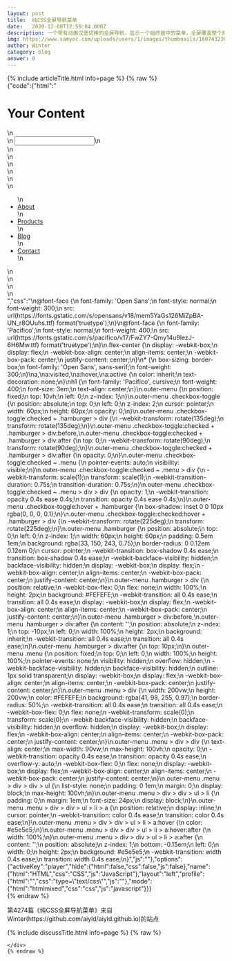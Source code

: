 ```yaml
---
layout: post
title:  纯CSS全屏导航菜单
date:   2020-12-08T12:59:04.000Z
description: 一个带有动画汉堡切换的全屏导航，显示一个始终居中的菜单，全屏覆盖整个网页。
img: https://www.samyoc.com/uploads/users/1/images/thumbnails/1607432301076.png
author: Winter
category: blog
answer: 0
---
```

<div class="article-root">
  <div class="article">
    {% include articleTitle.html info=page %}
    {% raw %}
    <div class="article-content">{"code":{"html":" <h1>Your Content</h1>\n<div class=\"outer-menu\">\n  <input class=\"checkbox-toggle\" type=\"checkbox\">\n  <div class=\"hamburger\">\n    <div></div>\n  </div>\n  <div class=\"menu\">\n    <div>\n      <div>\n        <ul>\n          <li><a href=\"#\">About</a></li>\n          <li><a href=\"#\">Products</a></li>\n          <li><a href=\"#\">Blog</a></li>\n          <li><a href=\"#\">Contact</a></li>\n        </ul>\n      </div>\n    </div>\n  </div>\n</div>","css":"\n@font-face {\n  font-family: 'Open Sans';\n  font-style: normal;\n  font-weight: 300;\n  src: url(https://fonts.gstatic.com/s/opensans/v18/mem5YaGs126MiZpBA-UN_r8OUuhs.ttf) format('truetype');\n}\n@font-face {\n  font-family: 'Pacifico';\n  font-style: normal;\n  font-weight: 400;\n  src: url(https://fonts.gstatic.com/s/pacifico/v17/FwZY7-Qmy14u9lezJ-6H6Mw.ttf) format('truetype');\n}\n.flex-center {\n  display: -webkit-box;\n  display: flex;\n  -webkit-box-align: center;\n          align-items: center;\n  -webkit-box-pack: center;\n          justify-content: center;\n}\n* {\n  box-sizing: border-box;\n  font-family: 'Open Sans', sans-serif;\n  font-weight: 300;\n}\na,\na:visited,\na:hover,\na:active {\n  color: inherit;\n  text-decoration: none;\n}\nh1 {\n  font-family: 'Pacifico', cursive;\n  font-weight: 400;\n  font-size: 3em;\n  text-align: center;\n}\n.outer-menu {\n  position: fixed;\n  top: 10vh;\n  left: 0;\n  z-index: 1;\n}\n.outer-menu .checkbox-toggle {\n  position: absolute;\n  top: 0;\n  left: 0;\n  z-index: 2;\n  cursor: pointer;\n  width: 60px;\n  height: 60px;\n  opacity: 0;\n}\n.outer-menu .checkbox-toggle:checked + .hamburger > div {\n  -webkit-transform: rotate(135deg);\n          transform: rotate(135deg);\n}\n.outer-menu .checkbox-toggle:checked + .hamburger > div:before,\n.outer-menu .checkbox-toggle:checked + .hamburger > div:after {\n  top: 0;\n  -webkit-transform: rotate(90deg);\n          transform: rotate(90deg);\n}\n.outer-menu .checkbox-toggle:checked + .hamburger > div:after {\n  opacity: 0;\n}\n.outer-menu .checkbox-toggle:checked ~ .menu {\n  pointer-events: auto;\n  visibility: visible;\n}\n.outer-menu .checkbox-toggle:checked ~ .menu > div {\n  -webkit-transform: scale(1);\n          transform: scale(1);\n  -webkit-transition-duration: 0.75s;\n          transition-duration: 0.75s;\n}\n.outer-menu .checkbox-toggle:checked ~ .menu > div > div {\n  opacity: 1;\n  -webkit-transition: opacity 0.4s ease 0.4s;\n  transition: opacity 0.4s ease 0.4s;\n}\n.outer-menu .checkbox-toggle:hover + .hamburger {\n  box-shadow: inset 0 0 10px rgba(0, 0, 0, 0.1);\n}\n.outer-menu .checkbox-toggle:checked:hover + .hamburger > div {\n  -webkit-transform: rotate(225deg);\n          transform: rotate(225deg);\n}\n.outer-menu .hamburger {\n  position: absolute;\n  top: 0;\n  left: 0;\n  z-index: 1;\n  width: 60px;\n  height: 60px;\n  padding: 0.5em 1em;\n  background: rgba(33, 150, 243, 0.75);\n  border-radius: 0 0.12em 0.12em 0;\n  cursor: pointer;\n  -webkit-transition: box-shadow 0.4s ease;\n  transition: box-shadow 0.4s ease;\n  -webkit-backface-visibility: hidden;\n          backface-visibility: hidden;\n  display: -webkit-box;\n  display: flex;\n  -webkit-box-align: center;\n          align-items: center;\n  -webkit-box-pack: center;\n          justify-content: center;\n}\n.outer-menu .hamburger > div {\n  position: relative;\n  -webkit-box-flex: 0;\n          flex: none;\n  width: 100%;\n  height: 2px;\n  background: #FEFEFE;\n  -webkit-transition: all 0.4s ease;\n  transition: all 0.4s ease;\n  display: -webkit-box;\n  display: flex;\n  -webkit-box-align: center;\n          align-items: center;\n  -webkit-box-pack: center;\n          justify-content: center;\n}\n.outer-menu .hamburger > div:before,\n.outer-menu .hamburger > div:after {\n  content: '';\n  position: absolute;\n  z-index: 1;\n  top: -10px;\n  left: 0;\n  width: 100%;\n  height: 2px;\n  background: inherit;\n  -webkit-transition: all 0.4s ease;\n  transition: all 0.4s ease;\n}\n.outer-menu .hamburger > div:after {\n  top: 10px;\n}\n.outer-menu .menu {\n  position: fixed;\n  top: 0;\n  left: 0;\n  width: 100%;\n  height: 100%;\n  pointer-events: none;\n  visibility: hidden;\n  overflow: hidden;\n  -webkit-backface-visibility: hidden;\n          backface-visibility: hidden;\n  outline: 1px solid transparent;\n  display: -webkit-box;\n  display: flex;\n  -webkit-box-align: center;\n          align-items: center;\n  -webkit-box-pack: center;\n          justify-content: center;\n}\n.outer-menu .menu > div {\n  width: 200vw;\n  height: 200vw;\n  color: #FEFEFE;\n  background: rgba(41, 98, 255, 0.97);\n  border-radius: 50%;\n  -webkit-transition: all 0.4s ease;\n  transition: all 0.4s ease;\n  -webkit-box-flex: 0;\n          flex: none;\n  -webkit-transform: scale(0);\n          transform: scale(0);\n  -webkit-backface-visibility: hidden;\n          backface-visibility: hidden;\n  overflow: hidden;\n  display: -webkit-box;\n  display: flex;\n  -webkit-box-align: center;\n          align-items: center;\n  -webkit-box-pack: center;\n          justify-content: center;\n}\n.outer-menu .menu > div > div {\n  text-align: center;\n  max-width: 90vw;\n  max-height: 100vh;\n  opacity: 0;\n  -webkit-transition: opacity 0.4s ease;\n  transition: opacity 0.4s ease;\n  overflow-y: auto;\n  -webkit-box-flex: 0;\n          flex: none;\n  display: -webkit-box;\n  display: flex;\n  -webkit-box-align: center;\n          align-items: center;\n  -webkit-box-pack: center;\n          justify-content: center;\n}\n.outer-menu .menu > div > div > ul {\n  list-style: none;\n  padding: 0 1em;\n  margin: 0;\n  display: block;\n  max-height: 100vh;\n}\n.outer-menu .menu > div > div > ul > li {\n  padding: 0;\n  margin: 1em;\n  font-size: 24px;\n  display: block;\n}\n.outer-menu .menu > div > div > ul > li > a {\n  position: relative;\n  display: inline;\n  cursor: pointer;\n  -webkit-transition: color 0.4s ease;\n  transition: color 0.4s ease;\n}\n.outer-menu .menu > div > div > ul > li > a:hover {\n  color: #e5e5e5;\n}\n.outer-menu .menu > div > div > ul > li > a:hover:after {\n  width: 100%;\n}\n.outer-menu .menu > div > div > ul > li > a:after {\n  content: '';\n  position: absolute;\n  z-index: 1;\n  bottom: -0.15em;\n  left: 0;\n  width: 0;\n  height: 2px;\n  background: #e5e5e5;\n  -webkit-transition: width 0.4s ease;\n  transition: width 0.4s ease;\n}","js":""},"options":{"activeKey":"player","hide":{"html":false,"css":false,"js":false},"name":{"html":"HTML","css":"CSS","js":"JavaScript"},"layout":"left","profile":{"html":"","css":"type=\"text/css\"","js":""},"mode":{"html":"htmlmixed","css":"css","js":"javascript"}}}</div>
    {% endraw %}
  </div>
  <p class="winter_mark">第4274篇《纯CSS全屏导航菜单》来自Winter(https://github.com/aiyld/aiyld.github.io)的站点</p>
  <div class="discuss-wrapper">
    {% include discussTitle.html info=page %}
    {% raw %}
    <div class="discuss-list">
    
    </div>
    {% endraw %}
  </div>
<div>
